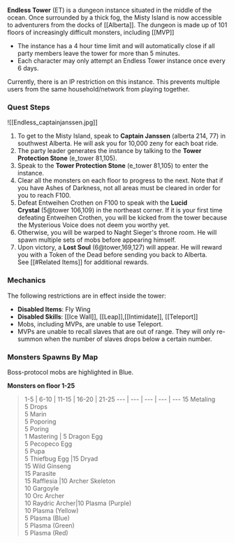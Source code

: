 **Endless Tower** (ET) is a dungeon instance situated in the middle of the ocean. Once surrounded by a thick fog, the Misty Island is now accessible to adventurers from the docks of [[Alberta]]. The dungeon is made up of 101 floors of increasingly difficult monsters, including [[MVP]]

*   The instance has a 4 hour time limit and will automatically close if all party members leave the tower for more than 5 minutes.
*    Each character may only attempt an Endless Tower instance once every 6 days.

Currently, there is an IP restriction on this instance. This prevents multiple users from the same household/network from playing together.

### Quest Steps

![[Endless_captainjanssen.jpg]]
1. To get to the Misty Island, speak to **Captain Janssen** (alberta 214, 77) in southwest Alberta. He will ask you for 10,000 zeny for each boat ride.
2. The party leader generates the instance by talking to the **Tower Protection Stone** (e_tower 81,105).
3. Speak to the **Tower Protection Stone** (e_tower 81,105) to enter the instance.
4. Clear all the monsters on each floor to progress to the next. Note that if you have Ashes of Darkness, not all areas must be cleared in order for you to reach F100.
5. Defeat Entweihen Crothen on F100 to speak with the **Lucid Crystal** (5@tower 106,109) in the northeast corner. If it is your first time defeating Entweihen Crothen, you will be kicked from the tower because the Mysterious Voice does not deem you worthy yet.
6. Otherwise, you will be warped to Naght Sieger's throne room. He will spawn multiple sets of mobs before appearing himself.
7. Upon victory, a **Lost Soul** (6@tower,169,127) will appear. He will reward you with a Token of the Dead before sending you back to Alberta. See [[#Related Items]] for additional rewards.

### Mechanics
The following restrictions are in effect inside the tower:

* **Disabled Items**: Fly Wing
*    **Disabled Skills**: [[Ice Wall]], [[Leap]],[[Intimidate]], [[Teleport]]
*    Mobs, including MVPs, are unable to use Teleport.
*    MVPs are unable to recall slaves that are out of range. They will only re-summon when the number of slaves drops below a certain number.

### Monsters Spawns By Map
Boss-protocol mobs are highlighted in Blue.

**Monsters on floor 1-25**
> 1-5 | 6-10 | 11-15 | 16-20 | 21-25 
--- | --- | --- | --- | --- 
15 Metaling  <br>5 Drops  <br>5 Marin  <br>5 Poporing  <br>5 Poring  <br>1 Mastering | 5 Dragon Egg  <br>5 Pecopeco Egg  <br>5 Pupa  <br>5 Thiefbug Egg |15 Dryad <br>15 Wild Ginseng  <br>15 Parasite  <br>15 Rafflesia |10 Archer Skeleton <br> 10 Gargoyle <br> 10 Orc Archer <br>10 Raydric Archer|10 Plasma (Purple) <br>10 Plasma (Yellow) <br>5 Plasma (Blue) <br>5 Plasma (Green) <br>5 Plasma (Red)



